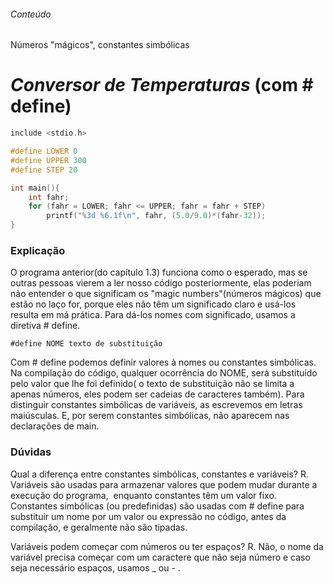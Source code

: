 ###### Conteúdo
Números "mágicos", constantes simbólicas

# ***Conversor de Temperaturas*** (com # define)

```c
include <stdio.h>

#define LOWER 0
#define UPPER 300
#define STEP 20

int main(){
    int fahr;
    for (fahr = LOWER; fahr <= UPPER; fahr = fahr + STEP)
        printf("%3d %6.1f\n", fahr, (5.0/9.0)*(fahr-32));
}
```

### Explicação

O programa anterior(do capítulo 1.3) funciona como o esperado, mas se outras pessoas vierem a ler nosso código posteriormente, elas poderiam não entender o que significam os "magic numbers"(números mágicos) que estão no laço for, porque eles não têm um significado claro e usá-los resulta em má prática. Para dá-los nomes com significado, usamos a diretiva # define.

```
#define NOME texto de substituição
```

Com # define podemos definir valores à nomes ou constantes simbólicas. Na compilação do código, qualquer ocorrência do NOME, será substituído pelo valor que lhe foi definido( o texto de substituição não se limita a apenas números, eles podem ser cadeias de caracteres também).
Para distinguir constantes simbólicas de variáveis, as escrevemos em letras maiúsculas. E, por serem constantes simbólicas, não aparecem nas declarações de main.

### Dúvidas

Qual a diferença entre constantes simbólicas, constantes e variáveis?
R. Variáveis são usadas para armazenar valores que podem mudar durante a execução do programa,  enquanto constantes têm um valor fixo. Constantes simbólicas (ou predefinidas) são usadas com # define para substituir um nome por um valor ou expressão no código, antes da compilação, e geralmente não são tipadas.

Variáveis podem começar com números ou ter espaços?
R. Não, o nome da variável precisa começar com um caractere que não seja número e caso seja necessário espaços, usamos _ ou - . 

